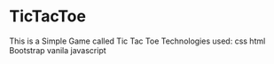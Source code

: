 # TicTacToe
This is a Simple Game called Tic Tac Toe
Technologies used:
css
html
Bootstrap
vanila javascript
